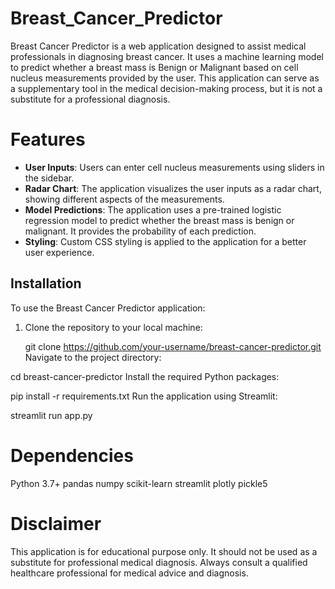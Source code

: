 # Breast_Cancer_Predictor

Breast Cancer Predictor is a web application designed to assist medical professionals in diagnosing breast cancer. It uses a machine learning model to predict whether a breast mass is Benign or Malignant based on cell nucleus measurements provided by the user. This application can serve as a supplementary tool in the medical decision-making process, but it is not a substitute for a professional diagnosis.

# Features

- **User Inputs**: Users can enter cell nucleus measurements using sliders in the sidebar.
- **Radar Chart**: The application visualizes the user inputs as a radar chart, showing different aspects of the measurements.
- **Model Predictions**: The application uses a pre-trained logistic regression model to predict whether the breast mass is benign or malignant. It provides the probability of each prediction.
- **Styling**: Custom CSS styling is applied to the application for a better user experience.

## Installation

To use the Breast Cancer Predictor application:

1. Clone the repository to your local machine:

   git clone https://github.com/your-username/breast-cancer-predictor.git
Navigate to the project directory:

cd breast-cancer-predictor
Install the required Python packages:

pip install -r requirements.txt
Run the application using Streamlit:

streamlit run app.py

# Dependencies

Python 3.7+
pandas
numpy
scikit-learn
streamlit
plotly
pickle5

# Disclaimer
This application is for educational purpose only. It should not be used as a substitute for professional medical diagnosis. Always consult a qualified healthcare professional for medical advice and diagnosis.
